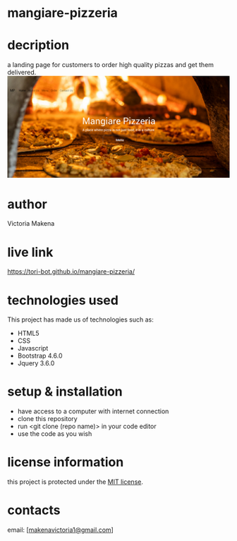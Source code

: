 # mangiare-pizzeria

# decription
a landing page for customers to order high quality pizzas and get them delivered.
![screenshot](/images/landing-screenshot.png)
# author
Victoria Makena

# live link
https://tori-bot.github.io/mangiare-pizzeria/
# technologies used
This project has made us of technologies such as:
* HTML5
* CSS
* Javascript
* Bootstrap 4.6.0
* Jquery 3.6.0

# setup & installation 
* have access to a computer with internet connection
* clone this repository
* run <git clone (repo name)> in your code editor
* use the code as you wish

# license information
this project is protected under the [MIT license](license).

# contacts
email: [makenavictoria1@gmail.com]

